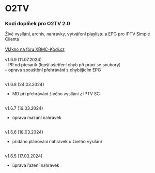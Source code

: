 <h1>O2TV</h1>
<p>
<h3>Kodi doplňek pro O2TV 2.0</h3>
<p>
Živé vysílání, archiv, nahrávky, vytváření playlistu a EPG pro IPTV Simple Clienta<br><br>
<a href="https://www.xbmc-kodi.cz/prispevek-o2tv">Vlákno na fóru XBMC-Kodi.cz</a><br><br>
v1.6.9 (11.07.2024)<br>
- PR od ptesarik (lepší ošetření chyb při práci se soubory)<br>
- oprava spouštění přehrávání s chybějícím EPG<br><br>

v1.6.8 (24.03.2024)<br>
- MD při přehrávání živého vysílání z IPTV SC<br><br>

v1.6.7 (19.03.2024)<br>
- oprava mazání nahrávek<br><br>

v1.6.6 (18.03.2024)<br>
- přidáno plánování nahrávek u živého vysílání<br><br>

v1.6.5 (17.03.2024)<br>
- úprava řazení nahrávek<br><br>
</p>
